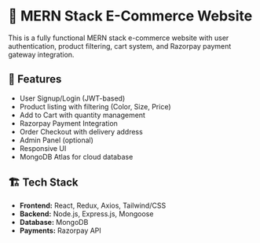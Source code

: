 # 🛒 MERN Stack E-Commerce Website

This is a fully functional MERN stack e-commerce website with user authentication, product filtering, cart system, and Razorpay payment gateway integration.

## 🚀 Features

- User Signup/Login (JWT-based)
- Product listing with filtering (Color, Size, Price)
- Add to Cart with quantity management
- Razorpay Payment Integration
- Order Checkout with delivery address
- Admin Panel (optional)
- Responsive UI
- MongoDB Atlas for cloud database

## 🏗️ Tech Stack

- **Frontend:** React, Redux, Axios, Tailwind/CSS
- **Backend:** Node.js, Express.js, Mongoose
- **Database:** MongoDB
- **Payments:** Razorpay API


